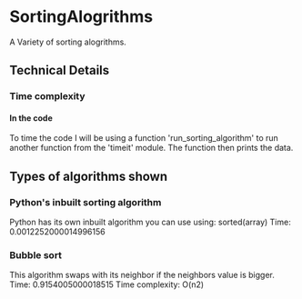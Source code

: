 # SortingAlogrithms
A Variety of sorting alogrithms.

## Technical Details

### Time complexity

#### In the code
To time the code I will be using a function 'run_sorting_algorithm' to run another function from the 'timeit' module. The function then prints the data.

## Types of algorithms shown

### Python's inbuilt sorting algorithm
Python has its own inbuilt algorithm you can use using:
sorted(array)
Time: 0.0012252000014996156

### Bubble sort
This algorithm swaps with its neighbor if the neighbors value is bigger.
Time: 0.9154005000018515
Time complexity: O(n2)